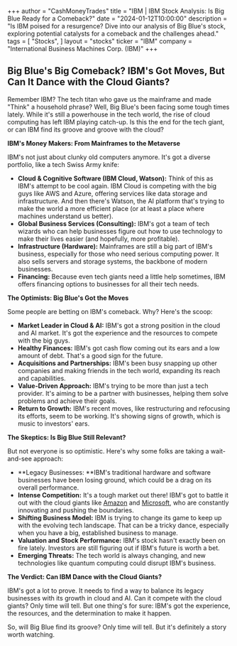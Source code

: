 +++
author = "CashMoneyTrades"
title = "IBM |  IBM Stock Analysis: Is Big Blue Ready for a Comeback?"
date = "2024-01-12T10:00:00"
description = "Is IBM poised for a resurgence? Dive into our analysis of Big Blue's stock, exploring potential catalysts for a comeback and the challenges ahead."
tags = [
"Stocks",
]
layout = "stocks"
ticker = "IBM"
company = "International Business Machines Corp. (IBM)"
+++
        


## Big Blue's Big Comeback?  IBM's Got Moves, But Can It Dance with the Cloud Giants? 

Remember IBM? The tech titan who gave us the mainframe and made "Think" a household phrase? Well, Big Blue's been facing some tough times lately. While it's still a powerhouse in the tech world, the rise of cloud computing has left IBM playing catch-up.  Is this the end for the tech giant, or can IBM find its groove and groove with the cloud? 

**IBM's Money Makers: From Mainframes to the Metaverse**

IBM's not just about clunky old computers anymore. It's got a diverse portfolio, like a tech Swiss Army knife:

* **Cloud & Cognitive Software (IBM Cloud, Watson):**  Think of this as IBM's attempt to be cool again. IBM Cloud is competing with the big guys like AWS and Azure, offering services like data storage and infrastructure. And then there's Watson, the AI platform that's trying to make the world a more efficient place (or at least a place where machines understand us better).
* **Global Business Services (Consulting):** IBM's got a team of tech wizards who can help businesses figure out how to use technology to make their lives easier (and hopefully, more profitable). 
* **Infrastructure (Hardware):**  Mainframes are still a big part of IBM's business, especially for those who need serious computing power.  It also sells servers and storage systems, the backbone of modern businesses. 
* **Financing:**  Because even tech giants need a little help sometimes, IBM offers financing options to businesses for all their tech needs.

**The Optimists: Big Blue's Got the Moves**

Some people are betting on IBM's comeback. Why? Here's the scoop:

* **Market Leader in Cloud & AI:** IBM's got a strong position in the cloud and AI market.  It's got the experience and the resources to compete with the big guys.
* **Healthy Finances:** IBM's got cash flow coming out its ears and a low amount of debt.  That's a good sign for the future.
* **Acquisitions and Partnerships:** IBM's been busy snapping up other companies and making friends in the tech world, expanding its reach and capabilities.
* **Value-Driven Approach:**  IBM's trying to be more than just a tech provider. It's aiming to be a partner with businesses, helping them solve problems and achieve their goals. 
* **Return to Growth:** IBM's recent moves, like restructuring and refocusing its efforts, seem to be working.  It's showing signs of growth, which is music to investors' ears. 

**The Skeptics: Is Big Blue Still Relevant?**

But not everyone is so optimistic. Here's why some folks are taking a wait-and-see approach:

* **Legacy Businesses:  **IBM's traditional hardware and software businesses have been losing ground, which could be a drag on its overall performance.
* **Intense Competition:**  It's a tough market out there!  IBM's got to battle it out with the cloud giants like [Amazon](/stocks/amzn/) and [Microsoft](/stocks/msft/), who are constantly innovating and pushing the boundaries.
* **Shifting Business Model:**  IBM is trying to change its game to keep up with the evolving tech landscape.  That can be a tricky dance, especially when you have a big, established business to manage.
* **Valuation and Stock Performance:**  IBM's stock hasn't exactly been on fire lately.  Investors are still figuring out if IBM's future is worth a bet.
* **Emerging Threats:**  The tech world is always changing, and new technologies like quantum computing could disrupt IBM's business.

**The Verdict: Can IBM Dance with the Cloud Giants?**

IBM's got a lot to prove. It needs to find a way to balance its legacy businesses with its growth in cloud and AI.  Can it compete with the cloud giants? Only time will tell. But one thing's for sure: IBM's got the experience, the resources, and the determination to make it happen. 

So, will Big Blue find its groove?  Only time will tell. But it's definitely a story worth watching. 

        